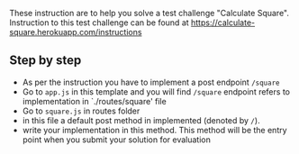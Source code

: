 These instruction are to help you solve a test challenge "Calculate Square". Instruction to this test challenge can be found at https://calculate-square.herokuapp.com/instructions

## Step by step
- As per the instruction you have to implement a post endpoint `/square`
- Go to `app.js` in this template and you will find `/square` endpoint refers to implementation in `./routes/square' file
- Go to `square.js` in routes folder
- in this file a default post method in implemented (denoted by `/`). 
- write your implementation in this method. This method will be the entry point when you submit your solution for evaluation